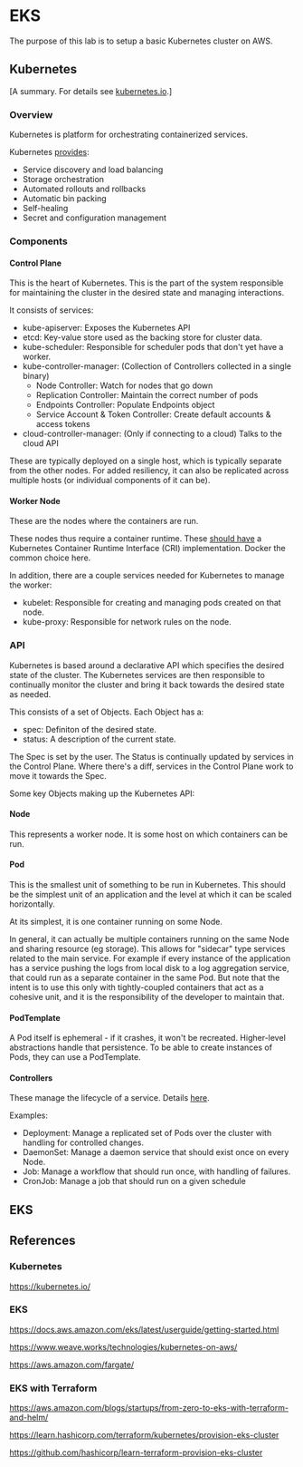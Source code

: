 # EKS

The purpose of this lab is to setup a basic Kubernetes cluster on AWS.

## Kubernetes

[A summary. For details see [kubernetes.io](https://kubernetes.io/).]

### Overview

Kubernetes is platform for orchestrating containerized services.

Kubernetes [provides](https://kubernetes.io/docs/concepts/overview/what-is-kubernetes/#why-you-need-kubernetes-and-what-can-it-do):
- Service discovery and load balancing
- Storage orchestration
- Automated rollouts and rollbacks
- Automatic bin packing
- Self-healing
- Secret and configuration management

### Components

#### Control Plane

This is the heart of Kubernetes. This is the part of the system responsible for maintaining the cluster in the desired 
state and managing interactions.

It consists of services:

- kube-apiserver: Exposes the Kubernetes API
- etcd: Key-value store used as the backing store for cluster data.
- kube-scheduler: Responsible for scheduler pods that don't yet have a worker.
- kube-controller-manager: (Collection of Controllers collected in a single binary)
    - Node Controller: Watch for nodes that go down
    - Replication Controller: Maintain the correct number of pods
    - Endpoints Controller: Populate Endpoints object
    - Service Account & Token Controller: Create default accounts & access tokens
- cloud-controller-manager: (Only if connecting to a cloud) Talks to the cloud API

These are typically deployed on a single host, which is typically separate from the other nodes. For added resiliency, 
it can also be replicated across multiple hosts (or individual components of it can be).

#### Worker Node

These are the nodes where the containers are run. 

These nodes thus require a container runtime. These [should have](https://github.com/kubernetes/community/blob/master/contributors/devel/sig-node/container-runtime-interface.md) 
a Kubernetes Container Runtime Interface (CRI) implementation. Docker the common choice here.

In addition, there are a couple services needed for Kubernetes to manage the worker:

- kubelet: Responsible for creating and managing pods created on that node.
- kube-proxy: Responsible for network rules on the node.

### API

Kubernetes is based around a declarative API which specifies the desired state of the cluster. The Kubernetes services 
are then responsible to continually monitor the cluster and bring it back towards the desired state as needed.

This consists of a set of Objects. Each Object has a:

- spec: Definiton of the desired state.
- status: A description of the current state.

The Spec is set by the user. The Status is continually updated by services in the Control Plane. Where there's a diff, 
services in the Control Plane work to move it towards the Spec.

Some key Objects making up the Kubernetes API:

#### Node

This represents a worker node. It is some host on which containers can be run.

#### Pod

This is the smallest unit of something to be run in Kubernetes. This should be the simplest unit of an application and 
the level at which it can be scaled horizontally.

At its simplest, it is one container running on some Node. 

In general, it can actually be multiple containers running on the same Node and sharing resource (eg storage). This 
allows for "sidecar" type services related to the main service. For example if every instance of the application has a 
service pushing the logs from local disk to a log aggregation service, that could run as a separate container in the 
same Pod. But note that the intent is to use this only with tightly-coupled containers that act as a cohesive unit, and
it is the responsibility of the developer to maintain that.

#### PodTemplate

A Pod itself is ephemeral - if it crashes, it won't be recreated. Higher-level abstractions handle that persistence. To
be able to create instances of Pods, they can use a PodTemplate.


#### Controllers

These manage the lifecycle of a service. Details [here](https://kubernetes.io/docs/concepts/workloads/controllers/).

Examples:
- Deployment: Manage a replicated set of Pods over the cluster with handling for controlled changes.
- DaemonSet: Manage a daemon service that should exist once on every Node.
- Job: Manage a workflow that should run once, with handling of failures.
- CronJob: Manage a job that should run on a given schedule




## EKS




## References

### Kubernetes

https://kubernetes.io/

### EKS

https://docs.aws.amazon.com/eks/latest/userguide/getting-started.html

https://www.weave.works/technologies/kubernetes-on-aws/

https://aws.amazon.com/fargate/

### EKS with Terraform

https://aws.amazon.com/blogs/startups/from-zero-to-eks-with-terraform-and-helm/

https://learn.hashicorp.com/terraform/kubernetes/provision-eks-cluster

https://github.com/hashicorp/learn-terraform-provision-eks-cluster

